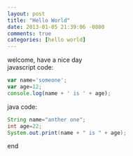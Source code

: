```yaml
---
layout: post
title: "Hello World"
date: 2013-01-05 21:39:06 -0800
comments: true
categories: [hello world]
---
```

welcome, have a nice day  
javascript code:
```javascript  
var name='someone';
var age=12;
console.log(name + ' is ' + age);  
```
<!--more-->
java code:
```java  
String name="anther one";
int age=22;
System.out.print(name + " is " + age);  
```
end
